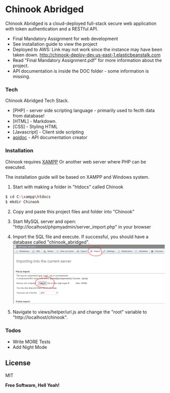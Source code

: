 # Chinook Abridged


Chinook Abridged is a cloud-deployed full-stack secure web application with token authentication and a RESTful API.

  - Final Mandatory Assignment for web development
  - See installation guide to view the project
  - Deployed to AWS: Link may not work since the instance may have been taken down.
    http://chinook-deploy-dev.us-east-1.elasticbeanstalk.com
  - Read "Final Mandatory Assignment.pdf" for more information about the project.
  - API documentation is inside the DOC folder - some information is missing.

### Tech

Chinook Abridged Tech Stack.

* [PHP] - server side scripting language - primarily used to fecth data from database!
* [HTML] - Markdown.
* [CSS] - Styling HTML
* [Javascript] - Client side scripting
* [apidoc](https://apidocjs.com/) - API documentation creator

### Installation

Chinook requires [XAMPP](https://www.apachefriends.org/index.html/) Or another web server where PHP can be executed.

The installation guide will be based on XAMPP and Windows system.


1. Start with making a folder in "htdocs" called Chinook

```sh
$ cd C:\xampp\htdocs
$ mkdir Chinook
```
2. Copy and paste this project files and folder into "Chinook"

3. Start MySQL server and open: "http://localhost/phpmyadmin/server_import.php" in your browser

4. Import the SQL file and execute. If successful, you should have a database called "chinook_abridged".
![alt text](./readme_images/php_import.PNG)

5. Navigate to views/helper/url.js and change the "root" variable to "http://localhost/chinook".

### Todos

 - Write MORE Tests
 - Add Night Mode

License
----

MIT


**Free Software, Hell Yeah!**
